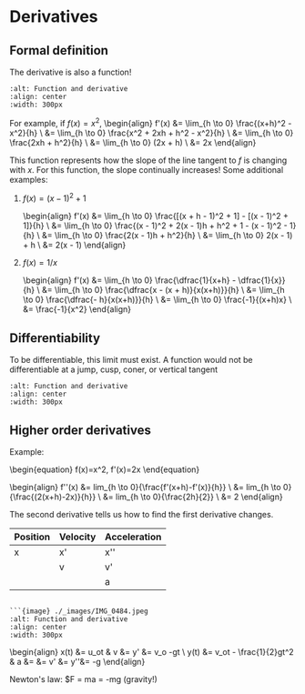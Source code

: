 # Derivatives

## Formal definition

The derivative is also a function!

```{image} ./_images/derivative_function.png
:alt: Function and derivative
:align: center
:width: 300px
```

For example, if $f(x) = x^2$,
\begin{align}
f'(x) &= \lim_{h \to 0} \frac{(x+h)^2 - x^2}{h} \\
    &= \lim_{h \to 0} \frac{x^2 + 2xh + h^2 - x^2}{h} \\
    &= \lim_{h \to 0} \frac{2xh + h^2}{h} \\
    &= \lim_{h \to 0} (2x + h) \\
    &= 2x
\end{align}

This function represents how the slope of the line tangent to *f* is changing
with *x*. For this function, the slope continually increases! Some additional
examples:

1. $f(x) = (x - 1)^2 + 1$

   \begin{align}
   f'(x) &= \lim_{h \to 0} \frac{[(x + h - 1)^2 + 1] - [(x - 1)^2 + 1]}{h} \\
       &= \lim_{h \to 0} \frac{(x - 1)^2 +
          2(x - 1)h + h^2 + 1 - (x - 1)^2 - 1}{h} \\
       &= \lim_{h \to 0} \frac{2(x - 1)h + h^2}{h} \\
       &= \lim_{h \to 0} 2(x - 1) + h \\
       &= 2(x - 1)
   \end{align}

2. $f(x) = 1/x$

   \begin{align}
   f'(x) &= \lim_{h \to 0} \frac{\dfrac{1}{x+h} - \dfrac{1}{x}}{h} \\
       &= \lim_{h \to 0} \frac{\dfrac{x - (x + h)}{x(x+h)}}{h}  \\
       &= \lim_{h \to 0} \frac{\dfrac{- h}{x(x+h)}}{h}  \\
       &= \lim_{h \to 0} \frac{-1}{(x+h)x} \\
       &= \frac{-1}{x^2}
   \end{align}

## Differentiability 

To be differentiable, this limit must exist. A function would not be differentiable at a jump, cusp, coner, or vertical tangent

```{image} ./_images/IMG_0484.jpeg
:alt: Function and derivative
:align: center
:width: 300px
```

## Higher order derivatives

Example:

\begin{equation}
f(x)=x^2, f'(x)=2x
\end{equation}

\begin{align}
f''(x) &= lim_{h \to 0}{\frac{f'(x+h)-f'(x)}{h}} \\
    &= lim_{h \to 0}{\frac{(2(x+h)-2x)}{h}} \\
    &= lim_{h \to 0}{\frac{2h}{2}} \\
    &= 2
\end{align}

The second derivative tells us how to find the first derivative changes.

| Position | Velocity | Acceleration |
|----------|----------|--------------|
|    x     |    x'    |      x''     |
|          |    v     |      v'      |
|          |          |      a       |

```{example} Ballistic motion

```{image} ./_images/IMG_0484.jpeg
:alt: Function and derivative
:align: center
:width: 300px
```

\begin{align}
x(t) &= u_ot & v &= y' &= v_o -gt \\
y(t) &= v_ot - \frac{1}{2}gt^2 & a &= &= v' &= y''&= -g 
\end{align}

Newton's law: $F = ma = -mg (gravity!)
```

